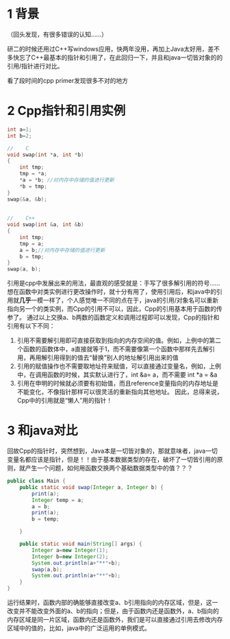 # 1 背景
（回头发现，有很多错误的认知……）

研二的时候还用过C++写windows应用，快两年没用，再加上Java太好用，差不多快忘了C++最基本的指针和引用了，在此回归一下，并且和java一切皆对象的的引用/指针进行对比。

看了段时间的cpp primer发现很多不对的地方
# 2 Cpp指针和引用实例
```cpp
int a=1;
int b=2;

//    C
void swap(int *a, int *b)
{
    int tmp;
    tmp = *a;
    *a = *b; //对内存中存储的值进行更新
    *b = tmp;
}
swap(&a, &b);
 
 
//    C++
void swap(int &a, int &b)
{
    int tmp;
    tmp = a;
    a = b;//对内存中存储的值进行更新
    b = tmp;
}
swap(a, b);
```
引用是cpp中发展出来的用法，最直观的感受就是：手写了很多解引用的符号……想在函数中对类实例进行更改操作时，就十分有用了，使用引用后，和java中的引用就**几乎**一模一样了，个人感觉唯一不同的点在于，java的引用/对象名可以重新指向另一个的类实例，而Cpp的引用不可以，因此，Cpp的引用基本用于函数的传参了。
通过以上交换a、b两数的函数定义和调用过程即可以发现，Cpp的指针和引用有以下不同：
1. 引用不需要解引用即可直接获取到指向的内存空间的值。例如，上例中的第二个函数的函数体中，a直接就等于1，而不需要像第一个函数中那样先去解引用，再用解引用得到的值去“替换”别人的地址解引用出来的值
2. 引用的赋值操作也不需要取地址符来赋值，可以直接通过变量名，例如，上例中，在调用函数的时候，其实默认进行了，int &a= a，而不需要 int *a = &a
3. 引用在申明的时候就必须要有初始值，而且reference变量指向的内存地址是不能变化，不像指针那样可以很灵活的重新指向其他地址。
因此，总得来说，Cpp中的引用就是“懒人”用的指针！
# 3 和java对比
回故Cpp的指针时，突然想到，Java本是一切皆对象的，那就意味者，java一切变量名都应该是指针，但是！！由于基本数据类型的存在，破坏了一切皆引用的原则，就产生一个问题，如何用函数交换两个基础数据类型中的值？？？
```java
public class Main {
    public static void swap(Integer a, Integer b) {
		print(a);
        Integer temp = a;
        a = b;
        print(a);
        b = temp;

    }

    public static void main(String[] args) {
        Integer a=new Integer(1);
        Integer b=new Integer(2);
        System.out.println(a+"**"+b);
        swap(a,b);
        System.out.println(a+"**"+b);
    }
}
```
运行结果时，函数内部的确能够直接改变a、b引用指向的内存区域，但是，这一改变并不能改变外面的a、b的指向；但是，由于函数内还是函数外，a、b指向的内存区域是同一片区域，函数内还是函数外，我们是可以直接通过引用去修改内存区域中的值的，比如，java中的广泛运用的单例模式。
